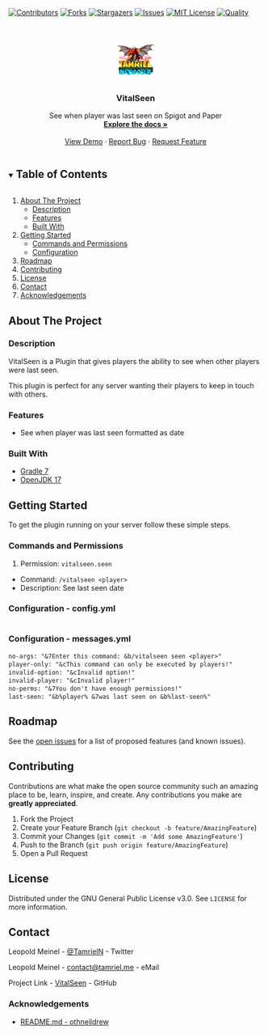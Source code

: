 <!-- PROJECT SHIELDS -->
[![Contributors][contributors-shield]][contributors-url]
[![Forks][forks-shield]][forks-url]
[![Stargazers][stars-shield]][stars-url]
[![Issues][issues-shield]][issues-url]
[![MIT License][license-shield]][license-url]
[![Quality][quality-shield]][quality-url]

<!-- PROJECT LOGO -->
<!--suppress ALL -->
<br />
<p align="center">
  <a href="https://github.com/TamrielNetwork/VitalSeen">
    <img src="images/logo.png" alt="Logo" width="80" height="80">
  </a>

<h3 align="center">VitalSeen</h3>

  <p align="center">
    See when player was last seen on Spigot and Paper
    <br />
    <a href="https://github.com/TamrielNetwork/VitalSeen"><strong>Explore the docs »</strong></a>
    <br />
    <br />
    <a href="https://github.com/TamrielNetwork/VitalSeen">View Demo</a>
    ·
    <a href="https://github.com/TamrielNetwork/VitalSeen/issues">Report Bug</a>
    ·
    <a href="https://github.com/TamrielNetwork/VitalSeen/issues">Request Feature</a>
  </p>

<!-- TABLE OF CONTENTS -->
<details open="open">
  <summary><h2 style="display: inline-block">Table of Contents</h2></summary>
  <ol>
    <li>
      <a href="#about-the-project">About The Project</a>
      <ul>
        <li><a href="#description">Description</a></li>
        <li><a href="#features">Features</a></li>
        <li><a href="#built-with">Built With</a></li>
      </ul>
    </li>
    <li>
      <a href="#getting-started">Getting Started</a>
      <ul>
        <li><a href="#commands-and-permissions">Commands and Permissions</a></li>
        <li><a href="#configuration">Configuration</a></li>
      </ul>
    </li>
    <li><a href="#roadmap">Roadmap</a></li>
    <li><a href="#contributing">Contributing</a></li>
    <li><a href="#license">License</a></li>
    <li><a href="#contact">Contact</a></li>
    <li><a href="#acknowledgements">Acknowledgements</a></li>
  </ol>
</details>

<!-- ABOUT THE PROJECT -->

## About The Project

### Description

VitalSeen is a Plugin that gives players the ability to see when other players were last seen.

This plugin is perfect for any server wanting their players to keep in touch with others.

### Features

* See when player was last seen formatted as date

### Built With

* [Gradle 7](https://docs.gradle.org/7.3.3/release-notes.html)
* [OpenJDK 17](https://openjdk.java.net/projects/jdk/17/)

<!-- GETTING STARTED -->

## Getting Started

To get the plugin running on your server follow these simple steps.

### Commands and Permissions

1. Permission: `vitalseen.seen`

* Command: `/vitalseen <player>`
* Description: See last seen date

### Configuration - config.yml

```
```

### Configuration - messages.yml

```
no-args: "&7Enter this command: &b/vitalseen seen <player>"
player-only: "&cThis command can only be executed by players!"
invalid-option: "&cInvalid option!"
invalid-player: "&cInvalid player!"
no-perms: "&7You don't have enough permissions!"
last-seen: "&b%player% &7was last seen on &b%last-seen%"
```

<!-- ROADMAP -->

## Roadmap

See the [open issues](https://github.com/TamrielNetwork/VitalSeen/issues) for a list of proposed features (and known
issues).

<!-- CONTRIBUTING -->

## Contributing

Contributions are what make the open source community such an amazing place to be, learn, inspire, and create. Any
contributions you make are **greatly appreciated**.

1. Fork the Project
2. Create your Feature Branch (`git checkout -b feature/AmazingFeature`)
3. Commit your Changes (`git commit -m 'Add some AmazingFeature'`)
4. Push to the Branch (`git push origin feature/AmazingFeature`)
5. Open a Pull Request

<!-- LICENSE -->

## License

Distributed under the GNU General Public License v3.0. See `LICENSE` for more information.

<!-- CONTACT -->

## Contact

Leopold Meinel - [@TamrielN](https://twitter.com/TamrielN) - Twitter

Leopold Meinel - [contact@tamriel.me](mailto:contact@tamriel.me) - eMail

Project Link - [VitalSeen](https://github.com/TamrielNetwork/VitalSeen) - GitHub

<!-- ACKNOWLEDGEMENTS -->

### Acknowledgements

* [README.md - othneildrew](https://github.com/othneildrew/Best-README-Template)

<!-- MARKDOWN LINKS & IMAGES -->

[contributors-shield]: https://img.shields.io/github/contributors-anon/TamrielNetwork/VitalSeen?style=for-the-badge

[contributors-url]: https://github.com/TamrielNetwork/VitalSeen/graphs/contributors

[forks-shield]: https://img.shields.io/github/forks/TamrielNetwork/VitalSeen?label=Forks&style=for-the-badge

[forks-url]: https://github.com/TamrielNetwork/VitalSeen/network/members

[stars-shield]: https://img.shields.io/github/stars/TamrielNetwork/VitalSeen?style=for-the-badge

[stars-url]: https://github.com/TamrielNetwork/VitalSeen/stargazers

[issues-shield]: https://img.shields.io/github/issues/TamrielNetwork/VitalSeen?style=for-the-badge

[issues-url]: https://github.com/TamrielNetwork/VitalSeen/issues

[license-shield]: https://img.shields.io/github/license/TamrielNetwork/VitalSeen?style=for-the-badge

[license-url]: https://github.com/TamrielNetwork/VitalSeen/blob/main/LICENSE

[quality-shield]: https://img.shields.io/codefactor/grade/github/TamrielNetwork/VitalSeen?style=for-the-badge

[quality-url]: https://www.codefactor.io/repository/github/TamrielNetwork/VitalSeen
